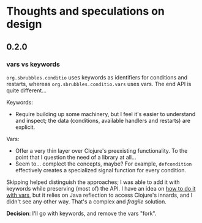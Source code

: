# Thoughts and speculations on design

## 0.2.0

### vars vs keywords

`org.sbrubbles.conditio` uses keywords as identifiers for conditions and restarts, whereas `org.sbrubbles.conditio.vars` uses vars. The end API is quite different...

Keywords:
* Require building up some machinery, but I feel it's easier to understand and inspect; the data (conditions, available handlers and restarts) are explicit.

Vars:
* Offer a very thin layer over Clojure's preexisting functionality. To the point that I question the need of a library at all...
* Seem to... complect the concepts, maybe? For example, `defcondition`  effectively creates a specialized signal function for every condition.

Skipping helped distinguish the approaches; I was able to add it with keywords while preserving (most of) the API. I have an idea on [how to do it with vars](https://github.com/hanjos/conditio-clj/commit/aa5ccff07ea56b0cf00015463701efd74df981fd), but it relies on Java reflection to access Clojure's innards, and I didn't see any other way. That's a complex and _fragile_ solution.

**Decision**: I'll go with keywords, and remove the vars "fork".

